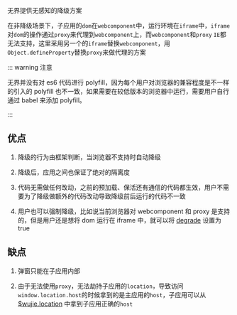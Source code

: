 无界提供无感知的降级方案

在非降级场景下，子应用的`dom`在`webcomponent`中，运行环境在`iframe`中，`iframe`对`dom`的操作通过`proxy`来代理到`webcomponent`上，而`webcomponent`和`proxy` `IE`都无法支持，这里采用另一个的`iframe`替换`webcomponent`，用`Object.defineProperty`替换`proxy`来做代理的方案

::: warning 注意

无界并没有对 es6 代码进行 polyfill，因为每个用户对浏览器的兼容程度是不一样的引入的 polyfill 也不一致，如果需要在较低版本的浏览器中运行，需要用户自行 通过 babel 来添加 polyfill。

:::
## 优点

1. 降级的行为由框架判断，当浏览器不支持时自动降级

2. 降级后，应用之间也保证了绝对的隔离度

3. 代码无需做任何改动，之前的预加载、保活还有通信的代码都生效，用户不需要为了降级做额外的代码改动导致降级前后运行的代码不一致

4. 用户也可以强制降级，比如说当前浏览器对 webcomponent 和 proxy 是支持的，但是用户还是想将 dom 运行在 iframe 中，就可以将 [degrade](/api/startApp.html#degrade) 设置为 true

## 缺点

1. 弹窗只能在子应用内部

2. 由于无法使用`proxy`，无法劫持子应用的`location`，导致访问`window.location.host`的时候拿到的是主应用的`host`，子应用可以从 [$wujie.location](/api/subApp.html#wujie-location) 中拿到子应用正确的`host`
